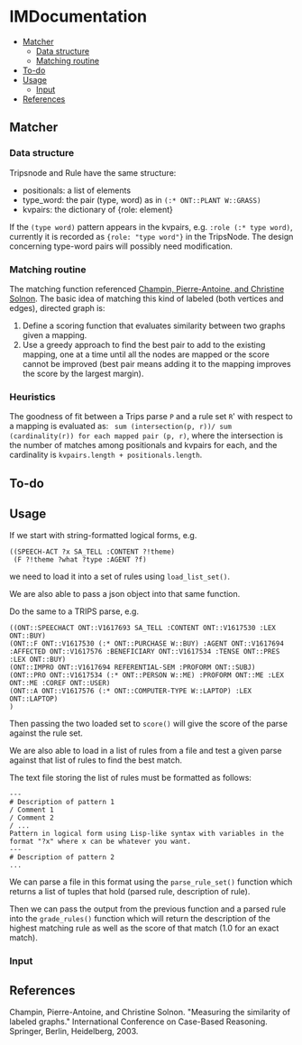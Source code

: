 # IMDocumentation

<!-- toc -->
- [Matcher](#matcher)
    * [Data structure](#data-structure)
    * [Matching routine](#matching-routine)
- [To-do](#to-do)
- [Usage](#usage)
    * [Input](#input)
- [References](#references)
## Matcher

### Data structure

Tripsnode and Rule have the same structure:
* positionals: a list of elements
* type_word: the pair (type, word) as in `(:* ONT::PLANT W::GRASS)`
* kvpairs: the dictionary of {role: element}

If the `(type word)` pattern appears in the kvpairs, e.g. `:role (:* type word)`, 
currently it is recorded as `{role: "type word"}` in the TripsNode. 
The design concerning type-word pairs will possibly need modification.

### Matching routine

The matching function referenced [Champin, Pierre-Antoine, and Christine Solnon](https://perso.liris.cnrs.fr/pierre-antoine.champin/publis/iccbr2003a.pdf).
The basic idea of matching this kind of labeled (both vertices and edges), directed graph is:
1. Define a scoring function that evaluates similarity between two graphs given a mapping.
2. Use a greedy approach to find the best pair to add to the existing mapping, one at a time until 
all the nodes are mapped or the score cannot be improved (best pair means adding it to the mapping improves the score
by the largest margin).

### Heuristics
The goodness of fit between a Trips parse `P` and a rule set `R`' with respect to a mapping is evaluated as:
` sum (intersection(p, r))/ sum (cardinality(r)) for each mapped pair (p, r)`,
where the intersection is the number of matches among positionals and kvpairs for each, 
and the cardinality is `kvpairs.length + positionals.length`.


## To-do


## Usage 
If we start with string-formatted logical forms, e.g.
```
((SPEECH-ACT ?x SA_TELL :CONTENT ?!theme) 
 (F ?!theme ?what ?type :AGENT ?f)
 ```
 we need to load it into a set of rules using `load_list_set()`. 

 We are also able to pass a json object into that same function.
 
 Do the same to a TRIPS parse, e.g.
  ```
((ONT::SPEECHACT ONT::V1617693 SA_TELL :CONTENT ONT::V1617530 :LEX ONT::BUY)
 (ONT::F ONT::V1617530 (:* ONT::PURCHASE W::BUY) :AGENT ONT::V1617694 :AFFECTED ONT::V1617576 :BENEFICIARY ONT::V1617534 :TENSE ONT::PRES :LEX ONT::BUY)
 (ONT::IMPRO ONT::V1617694 REFERENTIAL-SEM :PROFORM ONT::SUBJ)
 (ONT::PRO ONT::V1617534 (:* ONT::PERSON W::ME) :PROFORM ONT::ME :LEX ONT::ME :COREF ONT::USER)
 (ONT::A ONT::V1617576 (:* ONT::COMPUTER-TYPE W::LAPTOP) :LEX ONT::LAPTOP)
)
   ```
Then passing the two loaded set to `score()` will give the score of the parse against the rule set.

We are also able to load in a list of rules from a file and test a given parse against that list of rules to find the best match.

The text file storing the list of rules must be formatted as follows:
```
---
# Description of pattern 1
/ Comment 1
/ Comment 2
/ ...
Pattern in logical form using Lisp-like syntax with variables in the format "?x" where x can be whatever you want.
---
# Description of pattern 2
...
```

We can parse a file in this format using the `parse_rule_set()` function which returns a list of tuples that hold (parsed rule, description of rule).

Then we can pass the output from the previous function and a parsed rule into the `grade_rules()` function which will return the description of the highest matching rule as well as the score of that match (1.0 for an exact match).

### Input

## References
Champin, Pierre-Antoine, and Christine Solnon. "Measuring the similarity of labeled graphs." International Conference on Case-Based Reasoning. Springer, Berlin, Heidelberg, 2003.
